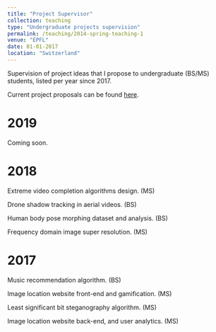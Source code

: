 ```yaml
---
title: "Project Supervisor"
collection: teaching
type: "Undergraduate projects supervision"
permalink: /teaching/2014-spring-teaching-1
venue: "EPFL"
date: 01-01-2017
location: "Switzerland"
---
```



Supervision of project ideas that I propose to undergraduate (BS/MS) students, listed per year since 2017.

Current project proposals can be found [here](https://ivrl.epfl.ch/available-projects/).

2019
=====
Coming soon.


2018
====
Extreme video completion algorithms design. (MS)

Drone shadow tracking in aerial videos. (BS)

Human body pose morphing dataset and analysis. (BS)

Frequency domain image super resolution. (MS)


2017
====
Music recommendation algorithm. (BS)

Image location website front-end and gamification. (MS)

Least significant bit steganography algorithm. (MS)

Image location website back-end, and user analytics. (MS)
